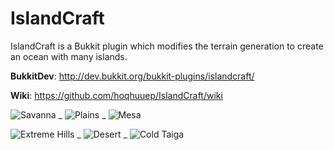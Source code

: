 IslandCraft
===========

IslandCraft is a Bukkit plugin which modifies the terrain generation to create an ocean with many islands.

**BukkitDev**: http://dev.bukkit.org/bukkit-plugins/islandcraft/

**Wiki**: https://github.com/hoqhuuep/IslandCraft/wiki

![Savanna](http://dev.bukkit.org/thumbman/images/71/269/200x112/2014-03-22_10.57.54.png.-m1.png) _
![Plains](http://dev.bukkit.org/thumbman/images/71/267/200x112/2014-03-22_11.27.12.png.-m1.png) _
![Mesa](http://dev.bukkit.org/thumbman/images/71/265/200x112/2014-03-22_11.15.40.png.-m1.png)

![Extreme Hills](http://dev.bukkit.org/thumbman/images/71/260/200x112/2014-03-22_11.33.43.png.-m1.png) _
![Desert](http://dev.bukkit.org/thumbman/images/71/259/200x112/2014-03-22_11.18.50.png.-m1.png) _
![Cold Taiga](http://dev.bukkit.org/thumbman/images/71/258/200x112/2014-03-22_11.30.18.png.-m1.png)
